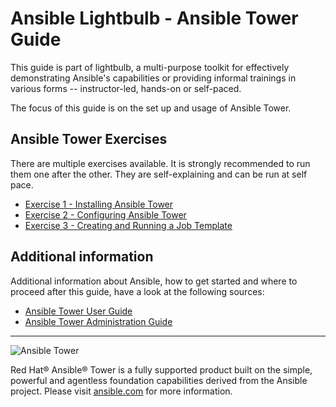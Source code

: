 # Ansible Lightbulb - Ansible Tower Guide

This guide is part of lightbulb, a multi-purpose toolkit for effectively demonstrating Ansible's capabilities or providing informal trainings in various forms -- instructor-led, hands-on or self-paced.

The focus of this guide is on the set up and usage of Ansible Tower.

## Ansible Tower Exercises

There are multiple exercises available. It is strongly recommended to run them one after the other. They are self-explaining and can be run at self pace.

* [Exercise 1 - Installing Ansible Tower](1-install)
* [Exercise 2 - Configuring Ansible Tower](2-config)
* [Exercise 3 - Creating and Running a Job Template](3-create)

## Additional information

Additional information about Ansible, how to get started and where to proceed after this guide, have a look at the following sources:

* [Ansible Tower User Guide](http://docs.ansible.com/ansible-tower/latest/html/userguide/index.html)
* [Ansible Tower Administration Guide](http://docs.ansible.com/ansible-tower/latest/html/administration/index.html)

---
![Ansible Tower](ansible_tower_logo.png)

Red Hat® Ansible® Tower is a fully supported product built on the simple, powerful and agentless foundation capabilities derived from the Ansible project.  Please visit [ansible.com](https://www.ansible.com/tower) for more information.
